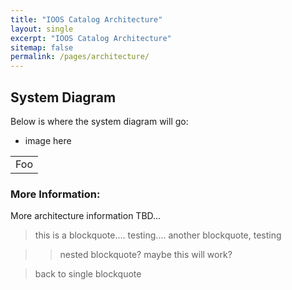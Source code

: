 ```yaml
---
title: "IOOS Catalog Architecture"
layout: single
excerpt: "IOOS Catalog Architecture"
sitemap: false
permalink: /pages/architecture/
---
```



## System Diagram ##

Below is where the system diagram will go:

- image here

<table>
    <tr>
        <td>Foo</td>
    </tr>
</table>

### More Information: ###

More architecture information TBD...

> this is a blockquote.... testing....
> another blockquote, testing

>> nested blockquote?
> maybe this will work?

> back to single blockquote
